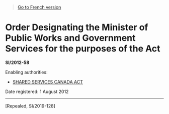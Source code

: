 > [Go to French version](/fr/Règlements/Textes%20réglementaires/2012/58.md)

# Order Designating the Minister of Public Works and Government Services for the purposes of the Act

**SI/2012-58**

Enabling authorities: 
- [SHARED SERVICES CANADA ACT](/en/Acts/Statutes%20of%20Canada/2012/c.%2019,%20s.%20711.md)

Date registered: 1 August 2012

----------


[Repealed, SI/2019-128]

